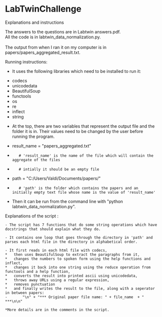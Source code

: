 # LabTwinChallenge


Explanations and instructions

The answers to the questions are in Labtwin answers.pdf. <br>
All the code is in labtwin_data_normalization.py. <br>
<br>
The output from when I ran it on my computer is in papers/papers_aggregated_result.txt.

Running instructions: 


-	It uses the following libraries which need to be installed to run it:
*	 codecs
*	 unicodedata 
*	BeautifulSoup
*	 functools
*	 os
*	 re 
*	 inflect 
*	 string 


-	At the top, there are two variables that represent the output file and the folder it is in. Their values need to be changed by the user before running the program.

*	result_name = "papers_aggregated.txt"
		
*		 # 'result_name' is the name of the file which will contain the aggregate of the files 
*		 # intially it should be an empty file
	 
*	path = "C:/Users/Valdi/Documents/papers/"
*		 # 'path' is the folder which contains the papers and an initially empty text file whose name is the value of 'result_name'


- Then it can be run from the command line with "python labtwin_data_normalization.py".
	
	
Explanations of the script : 

	- The script has 7 functions that do some string operations which have docstrings that should explain what they do.
	
	- It contains one loop that goes through the directory in 'path' and parses each html file in the directory in alphabetical order. 
	
	- It first reads in each html file with codecs, 
	*	then uses BeautifulSoup to extract the paragraphs from it,
	*	changes the numbers to spoken form using the help functions and inflect, 
	*	changes it back into one string using the reduce operation from functools and a help function,
	*	converts the result into printed ascii using unicodedata,
	*	throws away URLs using a regular expression,
	*	removes punctuation 
	*	and finally writes the result to the file, along with a seperator in between papers:
	-		"\n" + "*** Original paper file name: " + file_name  + " ***\n\n"
	
	*More details are in the comments in the script. 
			
	
